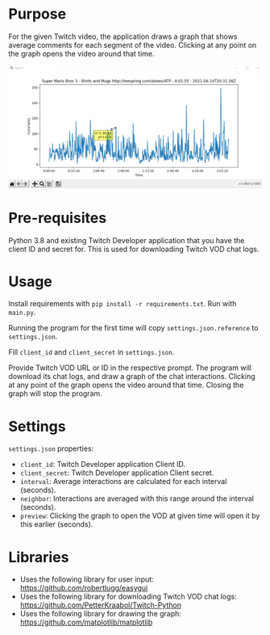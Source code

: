 # Purpose

For the given Twitch video, the application draws a graph that shows average comments for each segment of the video. Clicking at any point on the graph opens the video around that time.

![Screenshot](screenshot.png?raw=true "Screenshot")

# Pre-requisites

Python 3.8 and existing Twitch Developer application that you have the client ID and secret for. This is used for downloading Twitch VOD chat logs.

# Usage

Install requirements with `pip install -r requirements.txt`. Run with `main.py`. 

Running the program for the first time will copy `settings.json.reference` to `settings.json`.

Fill `client_id` and `client_secret` in `settings.json`.

Provide Twitch VOD URL or ID in the respective prompt. The program will download its chat logs, and draw a graph of the chat interactions. Clicking at any point of the graph opens the video around that time. Closing the graph will stop the program.

# Settings

`settings.json` properties:
* `client_id`: Twitch Developer application Client ID.
* `client_secret`: Twitch Developer application Client secret.
* `interval`: Average interactions are calculated for each interval (seconds).
* `neighbor`: Interactions are averaged with this range around the interval (seconds).
* `preview`: Clicking the graph to open the VOD at given time will open it by this earlier (seconds).

# Libraries

* Uses the following library for user input: https://github.com/robertlugg/easygui
* Uses the following library for downloading Twitch VOD chat logs: https://github.com/PetterKraabol/Twitch-Python
* Uses the following library for drawing the graph: https://github.com/matplotlib/matplotlib
